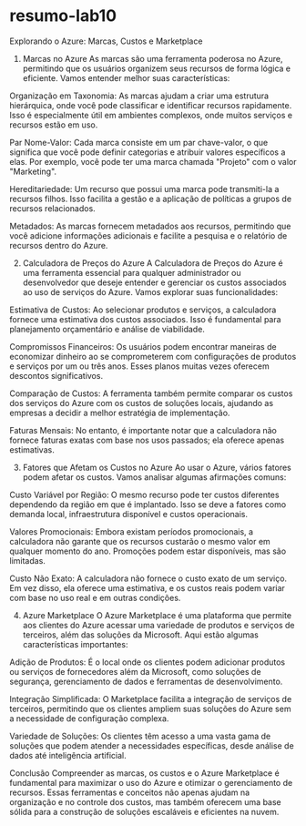 # resumo-lab10

Explorando o Azure: Marcas, Custos e Marketplace
1. Marcas no Azure
As marcas são uma ferramenta poderosa no Azure, permitindo que os usuários organizem seus recursos de forma lógica e eficiente.
Vamos entender melhor suas características:

Organização em Taxonomia: As marcas ajudam a criar uma estrutura hierárquica, onde você pode classificar e identificar recursos rapidamente.
Isso é especialmente útil em ambientes complexos, onde muitos serviços e recursos estão em uso.

Par Nome-Valor: Cada marca consiste em um par chave-valor, o que significa que você pode definir categorias e atribuir valores específicos a elas. 
Por exemplo, você pode ter uma marca chamada "Projeto" com o valor "Marketing".

Hereditariedade: Um recurso que possui uma marca pode transmiti-la a recursos filhos.
Isso facilita a gestão e a aplicação de políticas a grupos de recursos relacionados.

Metadados: As marcas fornecem metadados aos recursos, permitindo que você adicione informações adicionais e facilite a pesquisa e o relatório de recursos dentro do Azure.

2. Calculadora de Preços do Azure
A Calculadora de Preços do Azure é uma ferramenta essencial para qualquer administrador ou desenvolvedor que deseje entender e gerenciar os custos associados ao uso de serviços do Azure.
 Vamos explorar suas funcionalidades:

Estimativa de Custos: Ao selecionar produtos e serviços, a calculadora fornece uma estimativa dos custos associados.
Isso é fundamental para planejamento orçamentário e análise de viabilidade.

Compromissos Financeiros: Os usuários podem encontrar maneiras de economizar dinheiro ao se comprometerem com configurações de produtos e serviços por um ou três anos. 
Esses planos muitas vezes oferecem descontos significativos.

Comparação de Custos: A ferramenta também permite comparar os custos dos serviços do Azure com os custos de soluções locais,
ajudando as empresas a decidir a melhor estratégia de implementação.

Faturas Mensais: No entanto, é importante notar que a calculadora não fornece faturas exatas com base nos usos passados; ela oferece apenas estimativas.

3. Fatores que Afetam os Custos no Azure
Ao usar o Azure, vários fatores podem afetar os custos. Vamos analisar algumas afirmações comuns:

Custo Variável por Região: O mesmo recurso pode ter custos diferentes dependendo da região em que é implantado. 
Isso se deve a fatores como demanda local, infraestrutura disponível e custos operacionais.

Valores Promocionais: Embora existam períodos promocionais, a calculadora não garante que os recursos custarão o mesmo valor em qualquer momento do ano. Promoções podem estar disponíveis, mas são limitadas.

Custo Não Exato: A calculadora não fornece o custo exato de um serviço. Em vez disso, ela oferece uma estimativa, 
e os custos reais podem variar com base no uso real e em outras condições.

4. Azure Marketplace
O Azure Marketplace é uma plataforma que permite aos clientes do Azure acessar uma variedade de produtos e serviços de terceiros,
 além das soluções da Microsoft. Aqui estão algumas características importantes:

Adição de Produtos: É o local onde os clientes podem adicionar produtos ou serviços de fornecedores além da Microsoft, 
como soluções de segurança, gerenciamento de dados e ferramentas de desenvolvimento.

Integração Simplificada: O Marketplace facilita a integração de serviços de terceiros, permitindo que os clientes ampliem suas soluções do Azure sem a necessidade de configuração complexa.

Variedade de Soluções: Os clientes têm acesso a uma vasta gama de soluções que podem atender a necessidades específicas, 
desde análise de dados até inteligência artificial.

Conclusão
Compreender as marcas, os custos e o Azure Marketplace é fundamental para maximizar o uso do Azure e otimizar o gerenciamento de recursos.
Essas ferramentas e conceitos não apenas ajudam na organização e no controle dos custos, mas também oferecem uma base sólida para a construção de soluções escaláveis e eficientes na nuvem.
